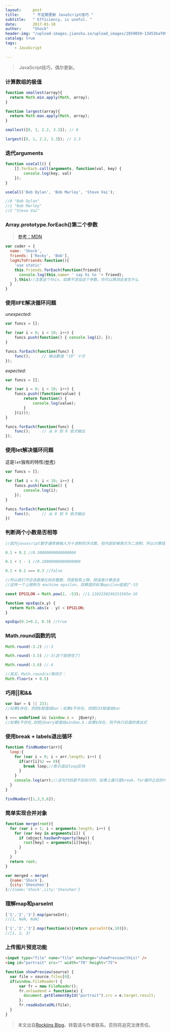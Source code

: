 ```yaml
---
layout:     post
title:      " 不定期更新 JavaScript技巧 "
subtitle:   " Efficiency, is useful. "
date:       2017-01-10
author:     "Shock"
header-img: "/upload-images.jianshu.io/upload_images/2859850-13d53baf09a3de93.jpg?imageMogr2/auto-orient/strip%7CimageView2/2/w/1240"
catalog: true
tags:
    - JavaScript

---
```


>  JavaScript技巧，偶尔更新。

### 计算数组的极值

```javascript
function smallest(array){                         
  return Math.min.apply(Math, array);             
}                                                 

function largest(array){                          
  return Math.max.apply(Math, array);             
}  

smallest([0, 1, 2.2, 3.3]); // 0

largest([0, 1, 2.2, 3.3]); // 3.3
```

### 迭代arguments

```javascript
function useCall() {
    [].forEach.call(arguments, function(val, key) {
        console.log(key, val)
    });
}

useCall('Bob Dylan', 'Bob Marley', 'Steve Vai');

//0 "Bob Dylan"
//1 "Bob Marley"
//2 "Steve Vai"
```

### Array.prototype.forEach()第二个参数

> [参考：MDN](https://developer.mozilla.org/zh-CN/docs/Web/JavaScript/Reference/Global_Objects/Array/forEach)

```javascript
var coder = {
  name: 'Shock',
  friends: ['Rocky', 'Bob'],
  logHiToFriends:function(){
    'use static'
    this.friends.forEach(function(friend){
      console.log(this.name+ ' say hi to '+ friend);
    },this)//注意这个this，如果不添加这个参数，你可以猜测会发生什么
  }
}
```

### 使用IIFE解决循环问题

*unexpected:*

```javascript
var funcs = [];

for (var i = 0; i < 10; i++) {
    funcs.push(function() { console.log(i); });
}

funcs.forEach(function(func) {
    func();     // 输出数值 "10" 十次
});
```

*expected:*

```javascript
var funcs = [];

for (var i = 0; i < 10; i++) {
    funcs.push((function(value) {
        return function() {
            console.log(value);
        }
    }(i)));
}

funcs.forEach(function(func) {
    func();     // 从 0 到 9 依次输出
});
```

### 使用let解决循环问题

这是`let`独有的特性([参考](https://sagittarius-rev.gitbooks.io/understanding-ecmascript-6-zh-ver/content/chapter_1.html#let-declarations-in-loops))

```javascript
var funcs = [];

for (let i = 0; i < 10; i++) {
    funcs.push(function() {
        console.log(i);
    });
}

funcs.forEach(function(func) {
    func();     // 从 0 到 9 依次输出
})
```

### 判断两个小数是否相等

```javascript
//因为javascript数字通常被输入为十进制的浮点数，但内部却被表示为二进制，所以计算结果会有偏差：

0.1 + 0.2 //0.30000000000000004

0.1 + 1 - 1 //0.10000000000000009

0.1 + 0.2 === 0.3 //false

//所以我们不应该直接比较非整数，而是取其上限，把误差计算进去
//这样一个上限称为 machine epsilon，双精度的标准epsilon值是2^-53

const EPSILON = Math.pow(2, -53); //1.1102230246251565e-16

function epsEqu(x,y) {
  return Math.abs(x - y) < EPSILON;
}

epsEqu(0.1+0.2, 0.3) //true
```

### Math.round函数的坑

```javascript
Math.round(-3.2) //-3

Math.round(-3.5) //-3(这个就奇怪了)

Math.round(-3.8) //-4

//其实，Math.round(x)等同于：
Math.floor(x + 0.5)
```

### 巧用||和&&

```javascript
var bar = $ || 233;
//如果$存在，则把$赋值给bar；如果$不存在，则把233赋值给bar

$ === undefined && (window.$ =  jQuery);  
//如果$不存在,则把jQuery赋值给window.$；如果$存在，则不执行后面的表达式
```

### 使用break + labels退出循环

```javascript
function findNumber(arr){
  loop:{
    for (var i = 0; i < arr.length; i++) {
      if(arr[i]%2 == 0){
        break loop;//表示退出loop区块
      }
    }
    console.log(arr);//这句代码是不会执行的，如果上面只是break，for循环之后的代码还是会执行
  }
}

findNumber([1,3,5,6]);
```

### 简单实现合并对象

```javascript
function merge(root){
  for (var i = 1; i < arguments.length; i++) {
    for (var key in arguments[i]) {
      if (object.hasOwnProperty(key)) {
        root[key] = arguments[i][key];
      }
    }
  }
  return root;
}

var merged = merge(
  {name:'Shock'},
  {city:'Shenzhen'}
)//{name:'Shock',city:'Shenzhen'}
```

### 理解map和parseInt

```javascript
['1','2','3'].map(parseInt);
//[1, NaN, NaN]

['1','2','3'].map(function(x){return parseInt(x,10)});
//[1, 2, 3]
```

### 上传图片预览功能

```html
<input type="file" name="file" onchange="showPreview(this)" />
<img id="portrait" src="" width="70" height="75">
```

```javascript
function showPreview(source) {
  var file = source.files[0];
  if(window.FileReader) {
      var fr = new FileReader();
      fr.onloadend = function(e) {
        document.getElementById("portrait").src = e.target.result;
      };
      fr.readAsDataURL(file);
  }
}
```

> 本文出自[Rockjins Blog](https://rockjins.github.io)，转载请与作者联系。否则将追究法律责任。
